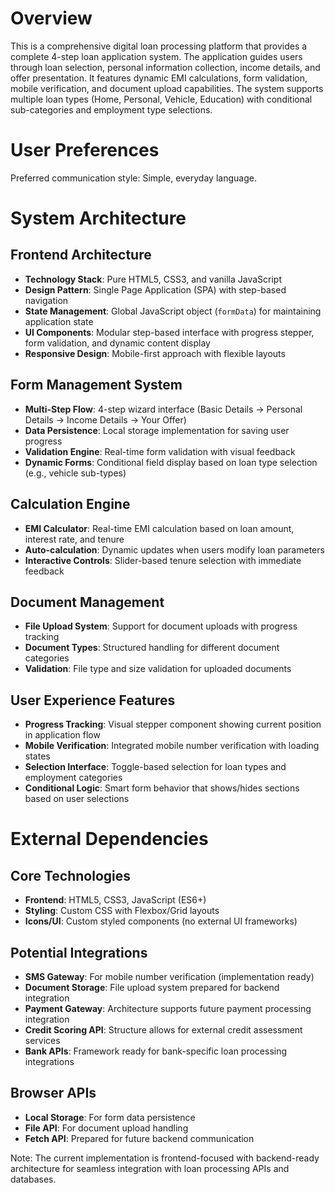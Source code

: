 # Overview

This is a comprehensive digital loan processing platform that provides a complete 4-step loan application system. The application guides users through loan selection, personal information collection, income details, and offer presentation. It features dynamic EMI calculations, form validation, mobile verification, and document upload capabilities. The system supports multiple loan types (Home, Personal, Vehicle, Education) with conditional sub-categories and employment type selections.

# User Preferences

Preferred communication style: Simple, everyday language.

# System Architecture

## Frontend Architecture
- **Technology Stack**: Pure HTML5, CSS3, and vanilla JavaScript
- **Design Pattern**: Single Page Application (SPA) with step-based navigation
- **State Management**: Global JavaScript object (`formData`) for maintaining application state
- **UI Components**: Modular step-based interface with progress stepper, form validation, and dynamic content display
- **Responsive Design**: Mobile-first approach with flexible layouts

## Form Management System
- **Multi-Step Flow**: 4-step wizard interface (Basic Details → Personal Details → Income Details → Your Offer)
- **Data Persistence**: Local storage implementation for saving user progress
- **Validation Engine**: Real-time form validation with visual feedback
- **Dynamic Forms**: Conditional field display based on loan type selection (e.g., vehicle sub-types)

## Calculation Engine
- **EMI Calculator**: Real-time EMI calculation based on loan amount, interest rate, and tenure
- **Auto-calculation**: Dynamic updates when users modify loan parameters
- **Interactive Controls**: Slider-based tenure selection with immediate feedback

## Document Management
- **File Upload System**: Support for document uploads with progress tracking
- **Document Types**: Structured handling for different document categories
- **Validation**: File type and size validation for uploaded documents

## User Experience Features
- **Progress Tracking**: Visual stepper component showing current position in application flow
- **Mobile Verification**: Integrated mobile number verification with loading states
- **Selection Interface**: Toggle-based selection for loan types and employment categories
- **Conditional Logic**: Smart form behavior that shows/hides sections based on user selections

# External Dependencies

## Core Technologies
- **Frontend**: HTML5, CSS3, JavaScript (ES6+)
- **Styling**: Custom CSS with Flexbox/Grid layouts
- **Icons/UI**: Custom styled components (no external UI frameworks)

## Potential Integrations
- **SMS Gateway**: For mobile number verification (implementation ready)
- **Document Storage**: File upload system prepared for backend integration
- **Payment Gateway**: Architecture supports future payment processing integration
- **Credit Scoring API**: Structure allows for external credit assessment services
- **Bank APIs**: Framework ready for bank-specific loan processing integrations

## Browser APIs
- **Local Storage**: For form data persistence
- **File API**: For document upload handling
- **Fetch API**: Prepared for future backend communication

Note: The current implementation is frontend-focused with backend-ready architecture for seamless integration with loan processing APIs and databases.